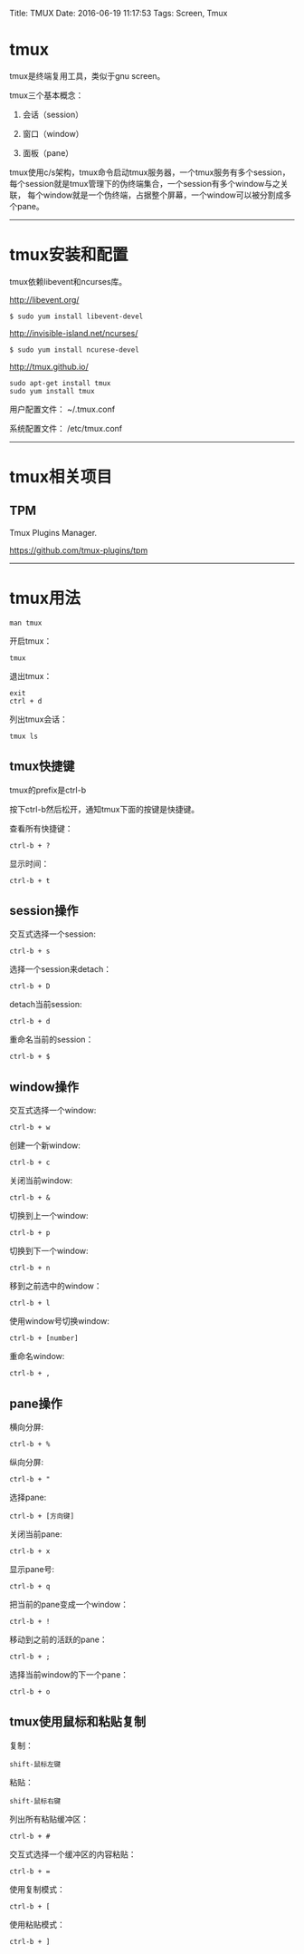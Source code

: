 Title: TMUX
Date: 2016-06-19 11:17:53
Tags: Screen, Tmux



# tmux

tmux是终端复用工具，类似于gnu screen。

tmux三个基本概念：

1. 会话（session）

2. 窗口（window）

3. 面板（pane）

tmux使用c/s架构，tmux命令启动tmux服务器，一个tmux服务有多个session，
每个session就是tmux管理下的伪终端集合，一个session有多个window与之关联，
每个window就是一个伪终端，占据整个屏幕，一个window可以被分割成多个pane。

***

# tmux安装和配置

tmux依赖libevent和ncurses库。

<http://libevent.org/>

    $ sudo yum install libevent-devel

<http://invisible-island.net/ncurses/>

    $ sudo yum install ncurese-devel

<http://tmux.github.io/>

    sudo apt-get install tmux
    sudo yum install tmux

用户配置文件： ~/.tmux.conf

系统配置文件： /etc/tmux.conf

***

# tmux相关项目

## TPM

Tmux Plugins Manager.

<https://github.com/tmux-plugins/tpm>

***

# tmux用法

    man tmux

开启tmux：

    tmux

退出tmux：

    exit
    ctrl + d

列出tmux会话：

    tmux ls

## tmux快捷键

tmux的prefix是ctrl-b

按下ctrl-b然后松开，通知tmux下面的按键是快捷键。

查看所有快捷键：

    ctrl-b + ?


显示时间：

    ctrl-b + t

## session操作

交互式选择一个session:

    ctrl-b + s

选择一个session来detach：

    ctrl-b + D

detach当前session:

    ctrl-b + d

重命名当前的session：

    ctrl-b + $

## window操作

交互式选择一个window:

    ctrl-b + w

创建一个新window:

    ctrl-b + c

关闭当前window:

    ctrl-b + &

切换到上一个window:

    ctrl-b + p

切换到下一个window:

    ctrl-b + n

移到之前选中的window：

    ctrl-b + l

使用window号切换window:

    ctrl-b + [number]

重命名window:

    ctrl-b + ,

## pane操作

横向分屏:

    ctrl-b + %

纵向分屏:

    ctrl-b + "

选择pane:

    ctrl-b + [方向键]

关闭当前pane:

    ctrl-b + x

显示pane号:

    ctrl-b + q

把当前的pane变成一个window：

    ctrl-b + !

移动到之前的活跃的pane：

    ctrl-b + ;

选择当前window的下一个pane：

    ctrl-b + o

## tmux使用鼠标和粘贴复制

复制：

    shift-鼠标左键

粘贴：

    shift-鼠标右键

列出所有粘贴缓冲区：

    ctrl-b + #

交互式选择一个缓冲区的内容粘贴：

    ctrl-b + =

使用复制模式：

    ctrl-b + [

使用粘贴模式：

    ctrl-b + ]
